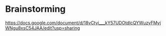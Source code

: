 # Brainstorming

https://docs.google.com/document/d/18vCtyi___kY57UDOtdlcQYWuzyFMyjWNgu8xsC54JAA/edit?usp=sharing
